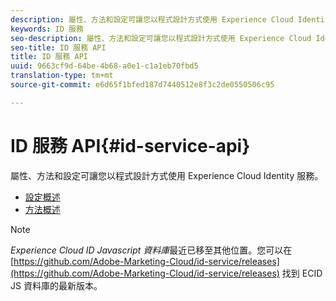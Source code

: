 ```yaml
---
description: 屬性、方法和設定可讓您以程式設計方式使用 Experience Cloud Identity 服務。
keywords: ID 服務
seo-description: 屬性、方法和設定可讓您以程式設計方式使用 Experience Cloud Identity 服務。
seo-title: ID 服務 API
title: ID 服務 API
uuid: 9663cf9d-64be-4b68-a0e1-c1a1eb70fbd5
translation-type: tm+mt
source-git-commit: e6d65f1bfed187d7440512e8f3c2de0550506c95

---
```



# ID 服務 API{#id-service-api}

屬性、方法和設定可讓您以程式設計方式使用 Experience Cloud Identity 服務。

* [設定概述](function-vars/function-vars.md)
* [方法概述](get-set/get-set.md)

>[!NOTE]
>
>*Experience Cloud ID Javascript 資料庫*&#x200B;最近已移至其他位置。您可以在 [https://github.com/Adobe-Marketing-Cloud/id-service/releases](https://github.com/Adobe-Marketing-Cloud/id-service/releases) 找到 ECID JS 資料庫的最新版本。

